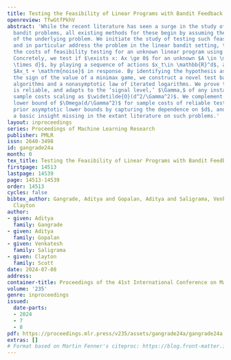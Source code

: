 ```yaml
---
title: Testing the Feasibility of Linear Programs with Bandit Feedback
openreview: TfwGtfPkhV
abstract: 'While the recent literature has seen a surge in the study of constrained
  bandit problems, all existing methods for these begin by assuming the feasibility
  of the underlying problem. We initiate the study of testing such feasibility assumptions,
  and in particular address the problem in the linear bandit setting, thus characterising
  the costs of feasibility testing for an unknown linear program using bandit feedback.
  Concretely, we test if $\exists x: Ax \ge 0$ for an unknown $A \in \mathbb{R}^{m
  \times d}$, by playing a sequence of actions $x_t\in \mathbb{R}^d$, and observing
  $Ax_t + \mathrm{noise}$ in response. By identifying the hypothesis as determining
  the sign of the value of a minimax game, we construct a novel test based on low-regret
  algorithms and a nonasymptotic law of iterated logarithms. We prove that this test
  is reliable, and adapts to the ‘signal level,’ $\Gamma,$ of any instance, with mean
  sample costs scaling as $\widetilde{O}(d^2/\Gamma^2)$. We complement this by a minimax
  lower bound of $\Omega(d/\Gamma^2)$ for sample costs of reliable tests, dominating
  prior asymptotic lower bounds by capturing the dependence on $d$, and thus elucidating
  a basic insight missing in the extant literature on such problems.'
layout: inproceedings
series: Proceedings of Machine Learning Research
publisher: PMLR
issn: 2640-3498
id: gangrade24a
month: 0
tex_title: Testing the Feasibility of Linear Programs with Bandit Feedback
firstpage: 14513
lastpage: 14539
page: 14513-14539
order: 14513
cycles: false
bibtex_author: Gangrade, Aditya and Gopalan, Aditya and Saligrama, Venkatesh and Scott,
  Clayton
author:
- given: Aditya
  family: Gangrade
- given: Aditya
  family: Gopalan
- given: Venkatesh
  family: Saligrama
- given: Clayton
  family: Scott
date: 2024-07-08
address:
container-title: Proceedings of the 41st International Conference on Machine Learning
volume: '235'
genre: inproceedings
issued:
  date-parts:
  - 2024
  - 7
  - 8
pdf: https://proceedings.mlr.press/v235/assets/gangrade24a/gangrade24a.pdf
extras: []
# Format based on Martin Fenner's citeproc: https://blog.front-matter.io/posts/citeproc-yaml-for-bibliographies/
---
```

